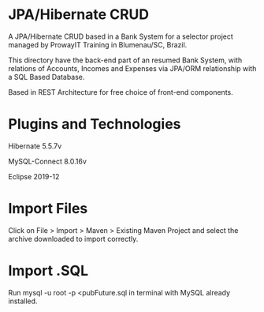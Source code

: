 # JPA/Hibernate CRUD
A JPA/Hibernate CRUD based in a Bank System for a selector project managed by ProwayIT Training in Blumenau/SC, Brazil.

This directory have the back-end part of an resumed Bank System, with relations of Accounts, Incomes and Expenses via JPA/ORM relationship with a SQL Based Database.

Based in REST Architecture for free choice of front-end components.

# Plugins and Technologies
Hibernate 5.5.7v

MySQL-Connect 8.0.16v

Eclipse 2019-12

# Import Files
Click on File > Import > Maven > Existing Maven Project and select the archive downloaded to import correctly.

# Import .SQL
Run mysql -u root -p <pubFuture.sql in terminal with MySQL already installed. 
